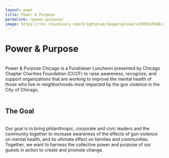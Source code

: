 ```yaml
---
layout: page
title: Power & Purpose
permalink: /power-purpose/
image: https://res.cloudinary.com/brightplum/image/upload/v1599147040/ccc-foundation/ccc-_filler.jpg
---
```

<h1>Power & Purpose</h1>
<br>
Power & Purpose Chicago
is a Fundraiser Luncheon
presented by Chicago Chapter
Charities Foundation (CCCF)
to
raise awareness, recognize, and support
organizations that are working to
improve the mental health of those who live in
neighborhoods most impacted
by the gun
violence in
the City of Chicago.


<br>
<br>
<h2>The Goal</h2>
<br>
Our goal is to bring philanthropic, corporate and civic leaders and the
community together to increase awareness of the effects of gun violence on
mental health, and its ultimate effect on families and communities. Together,
we want to harness the collective power and purpose of our guests in action to
create and promote change.

<br>